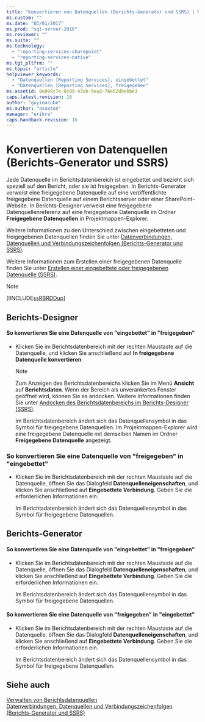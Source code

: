 ```yaml
---
title: "Konvertieren von Datenquellen (Berichts-Generator und SSRS) | Microsoft Docs"
ms.custom: ""
ms.date: "03/01/2017"
ms.prod: "sql-server-2016"
ms.reviewer: ""
ms.suite: ""
ms.technology: 
  - "reporting-services-sharepoint"
  - "reporting-services-native"
ms.tgt_pltfrm: ""
ms.topic: "article"
helpviewer_keywords: 
  - "Datenquellen [Reporting Services], eingebettet"
  - "Datenquellen [Reporting Services], freigegeben"
ms.assetid: 0e099c7e-8c03-43eb-9ea3-76e52d9ebbe3
caps.latest.revision: 16
author: "guyinacube"
ms.author: "asaxton"
manager: "erikre"
caps.handback.revision: 16
---
```

# Konvertieren von Datenquellen (Berichts-Generator und SSRS)
  Jede Datenquelle im Berichtsdatenbereich ist eingebettet und bezieht sich speziell auf den Bericht, oder sie ist freigegeben. In Berichts-Generator verweist eine freigegebene Datenquelle auf eine veröffentlichte freigegebene Datenquelle auf einem Berichtsserver oder einer SharePoint-Website. In Berichts-Designer verweist eine freigegebene Datenquellenreferenz auf eine freigegebene Datenquelle im Ordner **Freigegebene Datenquellen** in Projektmappen-Explorer.  
  
 Weitere Informationen zu den Unterschied zwischen eingebetteten und freigegebenen Datenquellen finden Sie unter [Datenverbindungen, Datenquellen und Verbindungszeichenfolgen &#40;Berichts-Generator und SSRS&#41;](../Topic/Embedded%20and%20Shared%20Data%20Connections%20or%20Data%20Sources%20\(Report%20Builder%20and%20SSRS\).md).  
  
 Weitere Informationen zum Erstellen einer freigegebenen Datenquelle finden Sie unter [Erstellen einer eingebettete oder freigegebenen Datenquelle &#40;SSRS&#41;](../Topic/Create%20an%20Embedded%20or%20Shared%20Data%20Source%20\(SSRS\).md).  
  
> [!NOTE]  
>  [!INCLUDE[ssRBRDDup](../../includes/ssrbrddup-md.md)]  
  
## Berichts-Designer  
  
#### So konvertieren Sie eine Datenquelle von "eingebettet" in "freigegeben"  
  
-   Klicken Sie im Berichtsdatenbereich mit der rechten Maustaste auf die Datenquelle, und klicken Sie anschließend auf **In freigegebene Datenquelle konvertieren**.  
  
    > [!NOTE]  
    >  Zum Anzeigen des Berichtsdatenbereichs klicken Sie im Menü **Ansicht** auf **Berichtsdaten**. Wenn der Bereich als unverankertes Fenster geöffnet wird, können Sie es andocken. Weitere Informationen finden Sie unter [Andocken des Berichtsdatenbereichs im Berichts-Designer &#40;SSRS&#41;](../../reporting-services/tools/dock-the-report-data-pane-in-report-designer-ssrs.md).  
  
     Im Berichtsdatenbereich ändert sich das Datenquellensymbol in das Symbol für freigegebene Datenquellen. Im Projektmappen-Explorer wird eine freigegebene Datenquelle mit demselben Namen im Ordner **Freigegebene Datenquelle** angezeigt.  
  
### So konvertieren Sie eine Datenquelle von "freigegeben" in "eingebettet"  
  
-   Klicken Sie im Berichtsdatenbereich mit der rechten Maustaste auf die Datenquelle, öffnen Sie das Dialogfeld **Datenquelleneigenschaften**, und klicken Sie anschließend auf **Eingebettete Verbindung**. Geben Sie die erforderlichen Informationen ein.  
  
     Im Berichtsdatenbereich ändert sich das Datenquellensymbol in das Symbol für freigegebene Datenquellen.  
  
## Berichts-Generator  
  
#### So konvertieren Sie eine Datenquelle von "eingebettet" in "freigegeben"  
  
-   Klicken Sie im Berichtsdatenbereich mit der rechten Maustaste auf die Datenquelle, öffnen Sie das Dialogfeld **Datenquelleneigenschaften**, und klicken Sie anschließend auf **Eingebettete Verbindung**. Geben Sie die erforderlichen Informationen ein.  
  
     Im Berichtsdatenbereich ändert sich das Datenquellensymbol in das Symbol für freigegebene Datenquellen.  
  
#### So konvertieren Sie eine Datenquelle von "freigegeben" in "eingebettet"  
  
-   Klicken Sie im Berichtsdatenbereich mit der rechten Maustaste auf die Datenquelle, öffnen Sie das Dialogfeld **Datenquelleneigenschaften**, und klicken Sie anschließend auf **Eingebettete Verbindung**. Geben Sie die erforderlichen Informationen ein.  
  
     Im Berichtsdatenbereich ändert sich das Datenquellensymbol in das Symbol für freigegebene Datenquellen.  
  
## Siehe auch  
 [Verwalten von Berichtsdatenquellen](../../reporting-services/report-data/manage-report-data-sources.md)   
 [Datenverbindungen, Datenquellen und Verbindungszeichenfolgen &#40;Berichts-Generator und SSRS&#41;](../../reporting-services/report-data/data-connections-data-sources-and-connection-strings-report-builder-and-ssrs.md)  
  
  